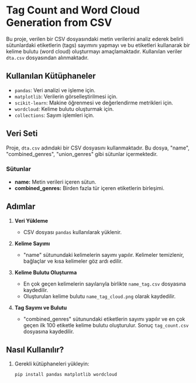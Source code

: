 # Tag Count and Word Cloud Generation from CSV

Bu proje, verilen bir CSV dosyasındaki metin verilerini analiz ederek belirli sütunlardaki etiketlerin (tags) sayımını yapmayı ve bu etiketleri kullanarak bir kelime bulutu (word cloud) oluşturmayı amaçlamaktadır. Kullanılan veriler `dta.csv` dosyasından alınmaktadır.

## Kullanılan Kütüphaneler

- `pandas`: Veri analizi ve işleme için.
- `matplotlib`: Verilerin görselleştirilmesi için.
- `scikit-learn`: Makine öğrenmesi ve değerlendirme metrikleri için.
- `wordcloud`: Kelime bulutu oluşturmak için.
- `collections`: Sayım işlemleri için.

## Veri Seti

Proje, `dta.csv` adındaki bir CSV dosyasını kullanmaktadır. Bu dosya, "name", "combined_genres", "union_genres" gibi sütunlar içermektedir. 

### Sütunlar

- **name:** Metin verileri içeren sütun.
- **combined_genres:** Birden fazla tür içeren etiketlerin birleşimi.

## Adımlar

1. **Veri Yükleme**
   - CSV dosyası `pandas` kullanılarak yüklenir.

2. **Kelime Sayımı**
   - "name" sütunundaki kelimelerin sayımı yapılır. Kelimeler temizlenir, bağlaçlar ve kısa kelimeler göz ardı edilir.

3. **Kelime Bulutu Oluşturma**
   - En çok geçen kelimelerin sayılarıyla birlikte `name_tag.csv` dosyasına kaydedilir.
   - Oluşturulan kelime bulutu `name_tag_cloud.png` olarak kaydedilir.

4. **Tag Sayımı ve Bulutu**
   - "combined_genres" sütunundaki etiketlerin sayımı yapılır ve en çok geçen ilk 100 etiketle kelime bulutu oluşturulur. Sonuç `tag_count.csv` dosyasına kaydedilir.

## Nasıl Kullanılır?

1. Gerekli kütüphaneleri yükleyin:
   ```bash
   pip install pandas matplotlib wordcloud
